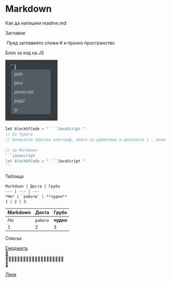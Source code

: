 # Markdown

Как да напишем readme.md 



Заглавие

​	Пред заглавието сложи # и празно пространство

Блок за код на JS


![Блок за код на JS](obratenapostrofjs.jpg)



```javascript
let blockOfCode = " ```JavaScript "
// За Typora 
// Написвате обратен апостроф, който се удебелява и дописвате j , появява се избор, избирате! 

// За Markdown
​```javascript
let blockOfCode = " ```JavaScript "
​```
```



Таблица

```
Markdown | Доста | Грубо
--- | --- | ---
*Но* | `работи` | **чудно**
1 | 2 | 3
```

Markdown | Доста | Грубо
--- | --- | ---
*Но* | `работи` | **чудно**
1 | 2 | 3




Списък  

[Емоджита](https://emojipedia.org/objects/)  
[🦠](https://emojipedia.org/microbe/)  
🦠🦠🦠🦠🦠🦠🦠🦠🦠🦠🦠🦠🦠🦠🦠🦠🦠🦠🦠🦠  
[🧫](https://emojipedia.org/petri-dish/)  

[Линк](https://github.com/vvpetkov/Markdown.git)  
